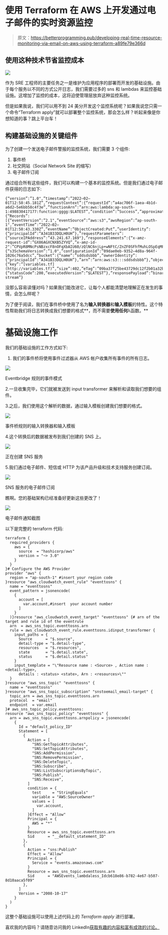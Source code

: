 # 使用 Terraform 在 AWS 上开发通过电子邮件的实时资源监控

> 原文：<https://betterprogramming.pub/developing-real-time-resource-monitoring-via-email-on-aws-using-terraform-a89fe79e366d>

## 使用这种技术节省监控成本

![](img/5b002fd3a94dc1de9703a6f3c8d7f6dc.png)

作为 SRE 工程师的主要任务之一是维护为应用程序的部署而开发的基础设施。由于每个服务以不同的方式公开日志，我们需要过多的 sns 和 lambdas 来监控基础设施。这增加了监控的成本，这将迫使管理层放弃这种监控系统。

但是如果我说，我们可以用不到 24 美分开发这个监控系统呢？如果我说您只需一个命令“Terraform apply”就可以部署整个监控系统，那会怎么样？听起来像是你想知道的事？跳上平台车！

## 构建基础设施的关键组件

为了创建一个发送电子邮件警报的监控系统，我们需要 3 个组件:

1.  事件桥
2.  社交网站（Social Network Site 的缩写）
3.  电子邮件订阅

通过组合所有这些组件，我们可以构建一个基本的监控系统。但是我们通过电子邮件获得的日志如下:

```
{“version”:”1.0",”timestamp”:”2022–02–01T12:58:45.181Z”,”requestContext”:{“requestId”:”a4ac706f-1aea-4b1d-a6d2–5e6bb58c4f3e”,”functionArn”:”arn:aws:lambda:ap-south-1:498830417177:function:gggg:$LATEST”,”condition”:”Success”,”approximateInvokeCount”:1},”requestPayload”:{“Records”:[{“eventVersion”:”2.1",”eventSource”:”aws:s3",”awsRegion”:”ap-south-1",”eventTime”:”2022–02–01T12:58:43.330Z”,”eventName”:”ObjectCreated:Put”,”userIdentity”:{“principalId”:”A341B33DQLH0UH”},”requestParameters”:{“sourceIPAddress”:”43.241.67.169"},”responseElements”:{“x-amz-request-id”:”GX86AGXCNXB5ZYVQ”,”x-amz-id-2":”CPVpR8MNcPsNBzxcF8nOFqXbAIU60/zQlNC6njLp+wNFtC/ZnZF0SFhfMuhLOSpEqMFvvPqLA+tyvaXJSYMXAByR5EuDM0VF”},”s3":{“s3SchemaVersion”:”1.0",”configurationId”:”09dae0eb-9352–4d8a-964f-1026c76a5dcc”,”bucket”:{“name”:”sddsdsbbb”,”ownerIdentity”:{“principalId”:”A341B33DQLH0UH”},”arn”:”arn:aws:s3:::sddsdsbbb”},”object”:{“key”:”[variables.tf](http://variables.tf)”,”size”:402,”eTag”:”09ba37f25be43729dc12f2b01a32b8e8",”sequencer”:”0061F92E834A4ECD4B”}}}]},”responseContext”:{“statusCode”:200,”executedVersion”:”$LATEST”},”responsePayload”:”binary/octet-stream”}
```

没那么容易读懂对吗？如果我们能改进它，让每个人都能清楚地理解正在发生的事情，会怎么样呢？

为了便于阅读，我们在事件桥中使用了名为**输入转换器**和**输入模板**的特性。这个特性帮助我们将日志转换成我们想要的格式**，而不需要**使用任何**λ函数。**

# 基础设施工作

我们的基础设施的工作方式如下:

1.  我们的事件桥将使用事件过滤器从 AWS 帐户收集所有事件的所有日志。

![](img/c86ffb13147a941d4de54a30681496c0.png)

Eventbridge 规则的事件模式

2.一旦收集完毕，它们就被发送到 input transformer 来解析和读取我们想要的组件。

3.之后，我们使用这个解析的数据，通过输入模板创建我们想要的格式。

![](img/09eb6fcce8a261bb7e7acec114027518.png)

事件桥规则的输入转换器和输入模板

4.这个转换后的数据被发布到我们创建的 SNS 上。

![](img/20726978b6dc4e425f25c8e4dcdc85fd.png)

正在创建 SNS 服务

5.我们通过电子邮件、短信或 HTTP 为该产品升级和技术支持服务创建订阅。

![](img/474a672b3264f150d1740ef4de23b0b7.png)

SNS 服务的电子邮件订阅

瞧啊。您的基础架构已经准备好更新这些更改了！

![](img/2143c303653d125c8bcdb59759d66b64.png)

电子邮件通知截图

以下是完整的 terraform 代码:

```
terraform {
  required_providers {
    aws = {
      source  = "hashicorp/aws"
      version = "~> 3.0"
    }
  }
}# Configure the AWS Provider
provider "aws" {
  region = "ap-south-1" #insert your region code
}resource "aws_cloudwatch_event_rule" "eventtosns" {
  name = "eventtosns"
  event_pattern = jsonencode(
    {
      account = [
        var.account,#insert  your account number
      ]
    }
  )}resource "aws_cloudwatch_event_target" "eventtosns" {# arn of the target and rule id of the eventrule
  arn  = aws_sns_topic.eventtosns.arn
  rule = aws_cloudwatch_event_rule.eventtosns.idinput_transformer {
    input_paths = {
      Source      = "$.source",
      detail-type = "$.detail-type",
      resources   = "$.resources",
      state       = "$.detail.state",
      status      = "$.detail.status"
    }
    input_template = "\"Resource name : <Source> , Action name : <detail-type>,
      details : <status> <state>, Arn : <resources>\""
  }
}resource "aws_sns_topic" "eventtosns" {
  name = "eventtosns"
}resource "aws_sns_topic_subscription" "snstoemail_email-target" {
  topic_arn = aws_sns_topic.eventtosns.arn
  protocol  = "email"
  endpoint  = var.email
}# aws_sns_topic_policy.eventtosns:
resource "aws_sns_topic_policy" "eventtosns" {
  arn = aws_sns_topic.eventtosns.arnpolicy = jsonencode(
    {
      Id = "default_policy_ID"
      Statement = [
        {
          Action = [
            "SNS:GetTopicAttributes",
            "SNS:SetTopicAttributes",
            "SNS:AddPermission",
            "SNS:RemovePermission",
            "SNS:DeleteTopic",
            "SNS:Subscribe",
            "SNS:ListSubscriptionsByTopic",
            "SNS:Publish",
            "SNS:Receive",
          ]
          condition = {
            test     = "StringEquals"
            variable = "AWS:SourceOwner"
            values = [
              var.account,
            ]
          }Effect = "Allow"
          Principal = {
            AWS = "*"
          }
          Resource = aws_sns_topic.eventtosns.arn
          Sid      = "__default_statement_ID"
        },
        {
          Action = "sns:Publish"
          Effect = "Allow"
          Principal = {
            Service = "events.amazonaws.com"
          }
          Resource = aws_sns_topic.eventtosns.arn
          Sid      = "AWSEvents_lambdaless_Idcb618e86-b782-4e67-b507-8d10aaca5f09"
        },
      ]
      Version = "2008-10-17"
    }
  )
}
```

这整个基础设施可以使用上述代码上的 *Terraform apply* 进行部署。

喜欢我的内容吗？请随意访问我的 LinkedIn[获取有趣的内容和富有成效的讨论。](https://www.linkedin.com/in/krishnadutt/)